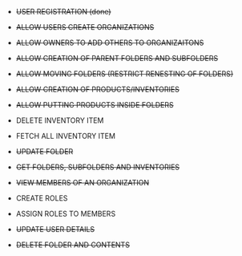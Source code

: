 - ~~USER REGISTRATION (done)~~
- ~~ALLOW USERS CREATE ORGANIZATIONS~~
- ~~ALLOW OWNERS TO ADD OTHERS TO ORGANIZAITONS~~
- ~~ALLOW CREATION OF PARENT FOLDERS AND SUBFOLDERS~~
- ~~ALLOW MOVING FOLDERS (RESTRICT RENESTING OF FOLDERS)~~
- ~~ALLOW CREATION OF PRODUCTS/INVENTORIES~~
- ~~ALLOW PUTTING PRODUCTS INSIDE FOLDERS~~

- DELETE INVENTORY ITEM
- FETCH ALL INVENTORY ITEM
- ~~UPDATE FOLDER~~
- ~~GET FOLDERS, SUBFOLDERS AND INVENTORIES~~
- ~~VIEW MEMBERS OF AN ORGANIZATION~~
- CREATE ROLES
- ASSIGN ROLES TO MEMBERS
- ~~UPDATE USER DETAILS~~
- ~~DELETE FOLDER AND CONTENTS~~
